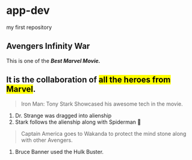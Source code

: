 # app-dev
my first repository

## Avengers Infinity War
  This is one of the ***Best Marvel Movie.***
  ## It is the collaboration of <mark>all the heroes from Marvel</mark>.
   >Iron Man: Tony Stark Showcased his awesome tech in the movie.
1. Dr. Strange was dragged into alienship
2. Stark follows the alienship along with Spiderman 🫡
> Captain America goes to Wakanda to protect the mind stone along with other Avengers.
1. Bruce Banner used the Hulk Buster.
